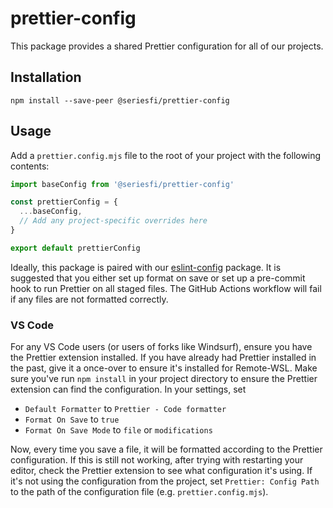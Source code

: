 # prettier-config

This package provides a shared Prettier configuration for all of our projects.

## Installation

```shell
npm install --save-peer @seriesfi/prettier-config
```

## Usage

Add a `prettier.config.mjs` file to the root of your project with the following contents:

```javascript
import baseConfig from '@seriesfi/prettier-config'

const prettierConfig = {
  ...baseConfig,
  // Add any project-specific overrides here
}

export default prettierConfig
```

Ideally, this package is paired with our [eslint-config](https://github.com/seriesfi/eslint-config) package.
It is suggested that you either set up format on save or set up a pre-commit hook to run Prettier on all staged files.
The GitHub Actions workflow will fail if any files are not formatted correctly.

### VS Code

For any VS Code users (or users of forks like Windsurf), ensure you have the Prettier extension installed.
If you have already had Prettier installed in the past, give it a once-over to ensure it's installed for Remote-WSL.
Make sure you've run `npm install` in your project directory to ensure the Prettier extension can find the
configuration.
In your settings, set

- `Default Formatter` to `Prettier - Code formatter`
- `Format On Save` to `true`
- `Format On Save Mode` to `file` or `modifications`

Now, every time you save a file, it will be formatted according to the Prettier configuration.
If this is still not working, after trying with restarting your editor, check the Prettier extension to see what
configuration it's using.
If it's not using the configuration from the project, set `Prettier: Config Path` to the path of the configuration
file (e.g. `prettier.config.mjs`).
